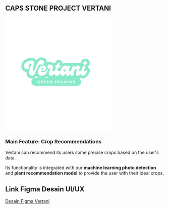 ## CAPS STONE PROJECT VERTANI
![Vertani Logo](https://github.com/rizkybossman/Capstone-Vertani/blob/main/logo/vertani.png?raw=true)
### **Main Feature**: Crop Recommendations

Vertani can recommend its users some precise crops based on the user's data.

Its functionality is integrated with our **machine learning photo detection** and **plant recommendation model** to provide the user with their ideal crops.

## Link Figma Desain UI/UX
[Desain Figma Vertani](https://www.figma.com/design/1HYuVsg6lc7SQQkAsQphfN/Vertani?node-id=0-1&t=DLcqRuzgpXSi4l29-1)


